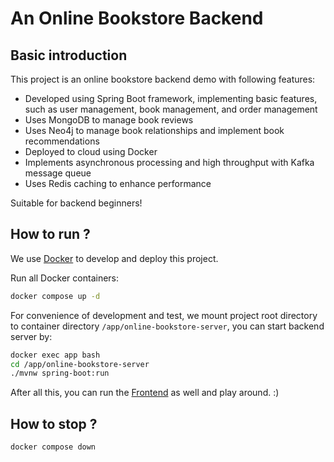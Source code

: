 # An Online Bookstore Backend
## Basic introduction
This project is an online bookstore backend demo with following features:
- Developed using Spring Boot framework, implementing basic features, such as user management, book management, and order management
- Uses MongoDB to manage book reviews
- Uses Neo4j to manage book relationships and implement book recommendations
- Deployed to cloud using Docker
- Implements asynchronous processing and high throughput with Kafka message queue
- Uses Redis caching to enhance performance

Suitable for backend beginners!

## How to run ? 
We use [Docker](https://www.docker.com/) to develop and deploy this project.

Run all Docker containers:
```sh
docker compose up -d
```
For convenience of development and test, we mount project root directory to container directory `/app/online-bookstore-server`, you can start backend server by: 
```sh
docker exec app bash
cd /app/online-bookstore-server
./mvnw spring-boot:run 
```

After all this, you can run the [Frontend](https://github.com/creeper12356/online-bookstore.git) as well and play around. :) 

## How to stop ?
```sh
docker compose down
```
